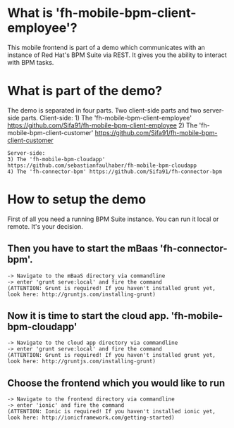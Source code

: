 # What is 'fh-mobile-bpm-client-employee'?
This mobile frontend is part of a demo which communicates with an instance of Red Hat's BPM Suite via REST.
It gives you the ability to interact with BPM tasks.

# What is part of the demo?
The demo is separated in four parts. Two client-side parts and two server-side parts.
    Client-side:
    1) The 'fh-mobile-bpm-client-employee' https://github.com/Sifa91/fh-mobile-bpm-client-employee
    2) The 'fh-mobile-bpm-client-customer' https://github.com/Sifa91/fh-mobile-bpm-client-customer

    Server-side:
    3) The 'fh-mobile-bpm-cloudapp' https://github.com/sebastianfaulhaber/fh-mobile-bpm-cloudapp
    4) The 'fh-connector-bpm' https://github.com/Sifa91/fh-connector-bpm

# How to setup the demo
First of all you need a running BPM Suite instance. You can run it local or remote. It's your decision.

## Then you have to start the mBaas 'fh-connector-bpm'.
    -> Navigate to the mBaaS directory via commandline
    -> enter 'grunt serve:local' and fire the command
    (ATTENTION: Grunt is required! If you haven't installed grunt yet, look here: http://gruntjs.com/installing-grunt)
## Now it is time to start the cloud app. 'fh-mobile-bpm-cloudapp'
    -> Navigate to the cloud app directory via commandline
    -> enter 'grunt serve:local' and fire the command
    (ATTENTION: Grunt is required! If you haven't installed grunt yet, look here: http://gruntjs.com/installing-grunt)

## Choose the frontend which you would like to run
    -> Navigate to the frontend directory via commandline
    -> enter 'ionic' and fire the command
    (ATTENTION: Ionic is required! If you haven't installed ionic yet, look here: http://ionicframework.com/getting-started)
